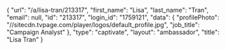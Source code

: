 {
    "url": "\/a\/lisa-tran\/213317",
    "first_name": "Lisa",
    "last_name": "Tran",
    "email": null,
    "id": "213317",
    "login_id": "1759121",
    "data": {
        "profilePhoto": "\/\/sitecdn.tvpage.com\/player\/logos\/default_profile.jpg",
        "job_title": "Campaign Analyst"
    },
    "type": "captivate",
    "layout": "ambassador",
    "title": "Lisa Tran"
}